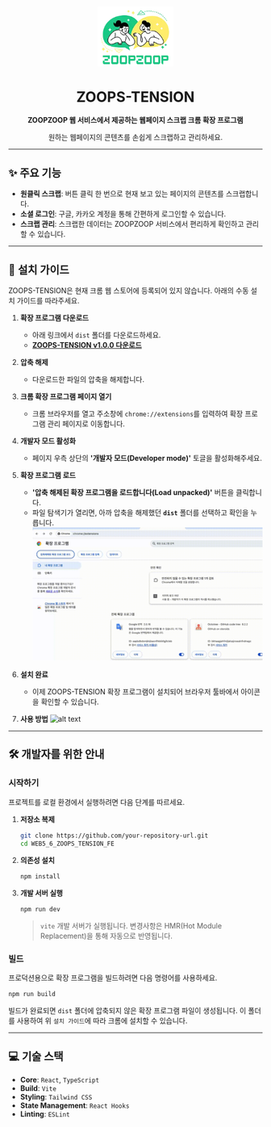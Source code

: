 <div align="center">
  <img src="public/images/logo.webp" alt="ZOOPS TENSION Logo" width="150"/>
  <h1>ZOOPS-TENSION</h1>
  <p><strong>ZOOPZOOP 웹 서비스에서 제공하는 웹페이지 스크랩 크롬 확장 프로그램</strong></p>
  <p>원하는 웹페이지의 콘텐츠를 손쉽게 스크랩하고 관리하세요.</p>
</div>

---

## ✨ 주요 기능

- **원클릭 스크랩**: 버튼 클릭 한 번으로 현재 보고 있는 페이지의 콘텐츠를 스크랩합니다.
- **소셜 로그인**: 구글, 카카오 계정을 통해 간편하게 로그인할 수 있습니다.
- **스크랩 관리**: 스크랩한 데이터는 ZOOPZOOP 서비스에서 편리하게 확인하고 관리할 수 있습니다.

---

## 🚀 설치 가이드

ZOOPS-TENSION은 현재 크롬 웹 스토어에 등록되어 있지 않습니다. 아래의 수동 설치 가이드를 따라주세요.

1.  **확장 프로그램 다운로드**

    - 아래 링크에서 `dist` 폴더를 다운로드하세요.
    - **[ZOOPS-TENSION v1.0.0 다운로드](https://github.com/prgrms-web-devcourse-final-project/WEB5_6_ZOOPS_TENSION_FE/releases/download/chrome-extension/dist.zip)**

2.  **압축 해제**

    - 다운로드한 파일의 압축을 해제합니다.

3.  **크롬 확장 프로그램 페이지 열기**

    - 크롬 브라우저를 열고 주소창에 `chrome://extensions`를 입력하여 확장 프로그램 관리 페이지로 이동합니다.

4.  **개발자 모드 활성화**

    - 페이지 우측 상단의 **'개발자 모드(Developer mode)'** 토글을 활성화해주세요.

5.  **확장 프로그램 로드**
    - **'압축 해제된 확장 프로그램을 로드합니다(Load unpacked)'** 버튼을 클릭합니다.
    - 파일 탐색기가 열리면, 아까 압축을 해제했던 **`dist`** 폴더를 선택하고 확인을 누릅니다.
      ![alt text](public/readme/howtosetting.gif)
6.  **설치 완료**
    - 이제 ZOOPS-TENSION 확장 프로그램이 설치되어 브라우저 툴바에서 아이콘을 확인할 수 있습니다.
7.  **사용 방법**
    ![alt text](public/readme/howtouse.gif)

---

## 🛠️ 개발자를 위한 안내

### 시작하기

프로젝트를 로컬 환경에서 실행하려면 다음 단계를 따르세요.

1.  **저장소 복제**

    ```bash
    git clone https://github.com/your-repository-url.git
    cd WEB5_6_ZOOPS_TENSION_FE
    ```

2.  **의존성 설치**

    ```bash
    npm install
    ```

3.  **개발 서버 실행**
    ```bash
    npm run dev
    ```
    > `vite` 개발 서버가 실행됩니다. 변경사항은 HMR(Hot Module Replacement)을 통해 자동으로 반영됩니다.

### 빌드

프로덕션용으로 확장 프로그램을 빌드하려면 다음 명령어를 사용하세요.

```bash
npm run build
```

빌드가 완료되면 `dist` 폴더에 압축되지 않은 확장 프로그램 파일이 생성됩니다. 이 폴더를 사용하여 위 `설치 가이드`에 따라 크롬에 설치할 수 있습니다.

---

## 💻 기술 스택

- **Core**: `React`, `TypeScript`
- **Build**: `Vite`
- **Styling**: `Tailwind CSS`
- **State Management**: `React Hooks`
- **Linting**: `ESLint`
